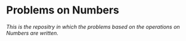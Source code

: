 # Problems on Numbers

<h6> This is the repositry in which the problems based on the operations on Numbers are written.</h6>
